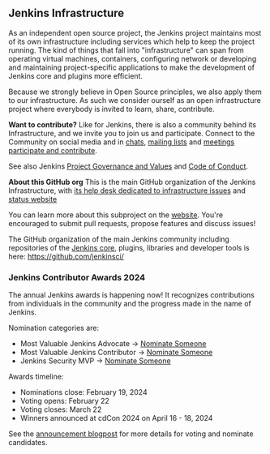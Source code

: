 ## Jenkins Infrastructure

As an independent open source project, the Jenkins project maintains most of its own infrastructure including services which help to keep the project running. The kind of things that fall into "infrastructure" can span from operating virtual machines, containers, configuring network or developing and maintaining project-specific applications to make the development of Jenkins core and plugins more efficient.

Because we strongly believe in Open Source principles, we also apply them to our infrastructure. As such we consider ourself as an open infrastructure project where everybody is invited to learn, share, contribute.

**Want to contribute?**
Like for Jenkins, there is also a community behind its Infrastructure, and we invite you to join us and participate.
Connect to the Community on social media and in [chats](https://www.jenkins.io/chat/#jenkins-infra/), [mailing lists](https://www.jenkins.io/mailing-lists/#infralists-jenkins-ci-org/) and [meetings](https://www.jenkins.io/projects/infrastructure/#meetings)
[participate and contribute](https://www.jenkins.io/projects/infrastructure/#contributing).

See also Jenkins [Project Governance and Values](https://www.jenkins.io/project/governance/) and [Code of Conduct](https://www.jenkins.io/project/conduct/).

**About this GitHub org**
This is the main GitHub organization of the Jenkins Infrastructure, with [its help desk dedicated to infrastructure issues](https://github.com/jenkins-infra/helpdesk) and [status website](https://status.jenkins.io/)

You can learn more about this subproject on the [website](https://www.jenkins.io/projects/infrastructure/). You're encouraged to submit pull requests, propose features and discuss issues!

The GitHub organization of the main Jenkins community including repositories of the [Jenkins core](https://github.com/jenkinsci/jenkins), plugins, libraries and developer tools is here:
https://github.com/jenkinsci/

### Jenkins Contributor Awards 2024

The annual Jenkins awards is happening now! It recognizes contributions from individuals in the community and the progress made in the name of Jenkins.

Nomination categories are:
- Most Valuable Jenkins Advocate → [Nominate Someone](https://github.com/jenkins-infra/jenkins.io/issues/7030)
- Most Valuable Jenkins Contributor → [Nominate Someone](https://github.com/jenkins-infra/jenkins.io/issues/7028)
- Jenkins Security MVP → [Nominate Someone](https://github.com/jenkins-infra/jenkins.io/issues/7029)

Awards timeline:
- Nominations close: February 19, 2024
- Voting opens: February 22
- Voting closes: March 22
- Winners announced at cdCon 2024 on April 16 - 18, 2024

See the [announcement blogpost](https://www.jenkins.io/blog/2024/01/29/nominate-someone-2024-jenkins-contributor-awards/) for more details for voting and nominate candidates.
